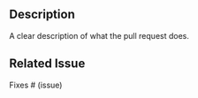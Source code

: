 ## Description

A clear description of what the pull request does.

## Related Issue

Fixes # (issue)
